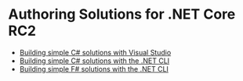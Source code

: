 # Authoring Solutions for .NET Core RC2

* [Building simple C# solutions with Visual Studio](vs-golden-path.md)
* [Building simple C# solutions with the .NET CLI](cli-golden-path.md)
* [Building simple F# solutions with the .NET CLI](f-golden-path.md)
